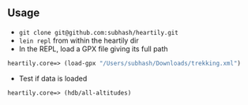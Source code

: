 ## Usage

* `git clone git@github.com:subhash/heartily.git`
* `lein repl` from within the heartily dir
* In the REPL, load a GPX file giving its full path
```clojure
heartily.core=> (load-gpx "/Users/subhash/Downloads/trekking.xml")
```
* Test if data is loaded
```clojure
heartily.core=> (hdb/all-altitudes)
```

